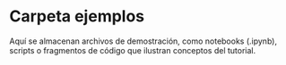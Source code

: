 # Carpeta ejemplos

Aquí se almacenan archivos de demostración, como notebooks (.ipynb), scripts o fragmentos de código que ilustran conceptos del tutorial.
